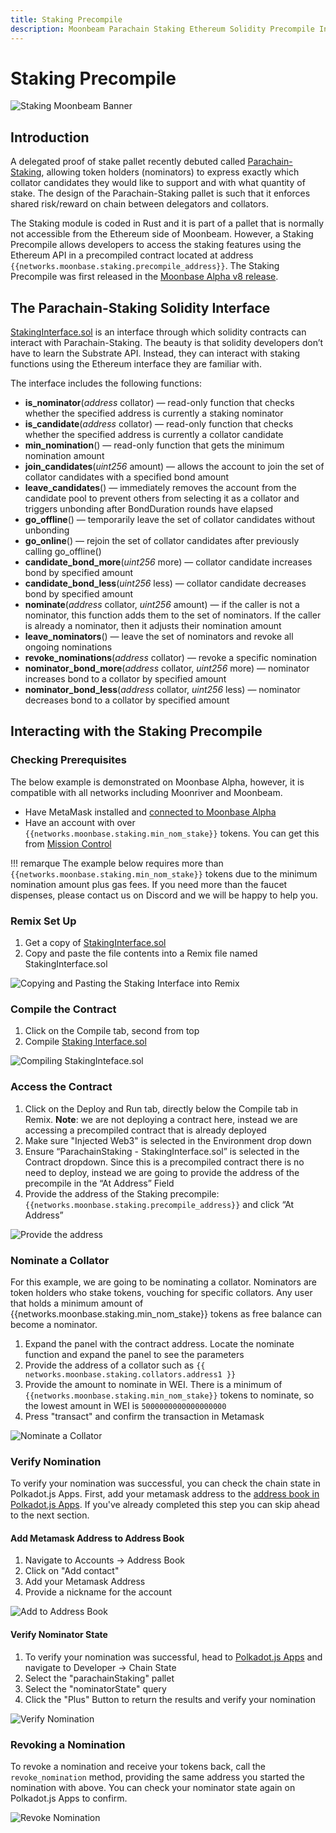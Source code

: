 ```yaml
---
title: Staking Precompile
description: Moonbeam Parachain Staking Ethereum Solidity Precompile Interface Demo
---
```


# Staking Precompile

![Staking Moonbeam Banner](/images/staking/staking-precompile-banner.png)

## Introduction

A delegated proof of stake pallet recently debuted called [Parachain-Staking](https://github.com/PureStake/moonbeam/tree/master/pallets/parachain-staking/src), allowing token holders (nominators) to express exactly which collator candidates they would like to support and with what quantity of stake. The design of the Parachain-Staking pallet is such that it enforces shared risk/reward on chain between delegators and collators.

The Staking module is coded in Rust and it is part of a pallet that is normally not accessible from the Ethereum side of Moonbeam. However, a Staking Precompile allows developers to access the staking features using the Ethereum API in a precompiled contract located at address `{{networks.moonbase.staking.precompile_address}}`. The Staking Precompile was first released in the [Moonbase Alpha v8 release](https://moonbeam.network/announcements/testnet-upgrade-moonbase-alpha-v8/).

## The Parachain-Staking Solidity Interface

[StakingInterface.sol](https://github.com/PureStake/moonbeam/blob/master/precompiles/parachain-staking/StakingInterface.sol) is an interface through which solidity contracts can interact with Parachain-Staking. The beauty is that solidity developers don’t have to learn the Substrate API. Instead, they can interact with staking functions using the Ethereum interface they are familiar with.

The interface includes the following functions:

 - **is_nominator**(*address* collator) — read-only function that checks whether the specified address is currently a staking nominator
 - **is_candidate**(*address* collator) — read-only function that checks whether the specified address is currently a collator candidate
 - **min_nomination**() — read-only function that gets the minimum nomination amount
 - **join_candidates**(*uint256* amount) — allows the account to join the set of collator candidates with a specified bond amount
 - **leave_candidates**() — immediately removes the account from the candidate pool to prevent others from selecting it as a collator and triggers unbonding after BondDuration rounds have elapsed
 - **go_offline**() — temporarily leave the set of collator candidates without unbonding
 - **go_online**() — rejoin the set of collator candidates after previously calling go_offline()
 - **candidate_bond_more**(*uint256* more) — collator candidate increases bond by specified amount
 - **candidate_bond_less**(*uint256* less) — collator candidate decreases bond by specified amount
 - **nominate**(*address* collator, *uint256* amount) — if the caller is not a nominator, this function adds them to the set of nominators. If the caller is already a nominator, then it adjusts their nomination amount
 - **leave_nominators**() — leave the set of nominators and revoke all ongoing nominations
 - **revoke_nominations**(*address* collator) — revoke a specific nomination
 - **nominator_bond_more**(*address* collator, *uint256* more) — nominator increases bond to a collator by specified amount
 - **nominator_bond_less**(*address* collator, *uint256* less) — nominator decreases bond to a collator by specified amount

## Interacting with the Staking Precompile

### Checking Prerequisites
The below example is demonstrated on Moonbase Alpha, however, it is compatible with all networks including Moonriver and Moonbeam.

 - Have MetaMask installed and [connected to Moonbase Alpha](/getting-started/moonbase/metamask/)
 - Have an account with over `{{networks.moonbase.staking.min_nom_stake}}` tokens. You can get this from [Mission Control](/getting-started/moonbase/faucet/)

!!! remarque
    The example below requires more than `{{networks.moonbase.staking.min_nom_stake}}` tokens due to the minimum nomination amount plus gas fees. If you need more than the faucet dispenses, please contact us on Discord and we will be happy to help you. 

### Remix Set Up
1. Get a copy of [StakingInterface.sol](https://github.com/PureStake/moonbeam/blob/master/precompiles/parachain-staking/StakingInterface.sol)
2. Copy and paste the file contents into a Remix file named StakingInterface.sol

![Copying and Pasting the Staking Interface into Remix](/images/staking/staking-precompile-1.png)

### Compile the Contract
1. Click on the Compile tab, second from top
2. Compile [Staking Interface.sol](https://github.com/PureStake/moonbeam/blob/master/precompiles/parachain-staking/StakingInterface.sol)

![Compiling StakingInteface.sol](/images/staking/staking-precompile-2.png)

### Access the Contract
1. Click on the Deploy and Run tab, directly below the Compile tab in Remix. **Note**: we are not deploying a contract here, instead we are accessing a precompiled contract that is already deployed
2. Make sure "Injected Web3" is selected in the Environment drop down
3. Ensure “ParachainStaking - StakingInterface.sol” is selected in the Contract dropdown. Since this is a precompiled contract there is no need to deploy, instead we are going to provide the address of the precompile in the “At Address” Field
4. Provide the address of the Staking precompile: `{{networks.moonbase.staking.precompile_address}}` and click “At Address”

![Provide the address](/images/staking/staking-precompile-3.png)

### Nominate a Collator
For this example, we are going to be nominating a collator. Nominators are token holders who stake tokens, vouching for specific collators. Any user that holds a minimum amount of {{networks.moonbase.staking.min_nom_stake}} tokens as free balance can become a nominator. 

1. Expand the panel with the contract address. Locate the nominate function and expand the panel to see the parameters
2. Provide the address of a collator such as `{{ networks.moonbase.staking.collators.address1 }}`
3. Provide the amount to nominate in WEI. There is a minimum of `{{networks.moonbase.staking.min_nom_stake}}` tokens to nominate, so the lowest amount in WEI is `5000000000000000000`
4. Press "transact" and confirm the transaction in Metamask

![Nominate a Collator](/images/staking/staking-precompile-4.png)

### Verify Nomination
To verify your nomination was successful, you can check the chain state in Polkadot.js Apps. First, add your metamask address to the [address book in Polkadot.js Apps](https://polkadot.js.org/apps/?rpc=wss%3A%2F%2Fwss.testnet.moonbeam.network#/addresses). If you've already completed this step you can skip ahead to the next section. 

#### Add Metamask Address to Address Book
1. Navigate to Accounts -> Address Book 
2. Click on "Add contact"
3. Add your Metamask Address
4. Provide a nickname for the account

![Add to Address Book](/images/staking/staking-precompile-5.png)

#### Verify Nominator State
1. To verify your nomination was successful, head to [Polkadot.js Apps](https://polkadot.js.org/apps/?rpc=wss%3A%2F%2Fwss.testnet.moonbeam.network#/chainstate) and navigate to Developer -> Chain State
2. Select the "parachainStaking" pallet
3. Select the "nominatorState" query
4. Click the "Plus" Button to return the results and verify your nomination

![Verify Nomination](/images/staking/staking-precompile-6.png)

### Revoking a Nomination
To revoke a nomination and receive your tokens back, call the `revoke_nomination` method, providing the same address you started the nomination with above. You can check your nominator state again on Polkadot.js Apps to confirm.

![Revoke Nomination](/images/staking/staking-precompile-7.png)
